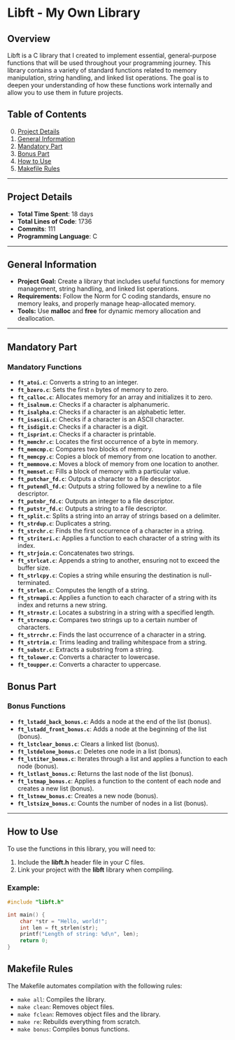 # **Libft - My Own Library**

## **Overview**
Libft is a C library that I created to implement essential, general-purpose functions that will be used throughout your programming journey. This library contains a variety of standard functions related to memory manipulation, string handling, and linked list operations. The goal is to deepen your understanding of how these functions work internally and allow you to use them in future projects.

## **Table of Contents**
0. [Project Details](#project-details)
1. [General Information](#general-information)
2. [Mandatory Part](#mandatory-part)
3. [Bonus Part](#bonus-part)
4. [How to Use](#how-to-use)
5. [Makefile Rules](#makefile-rules)

---

## Project Details
- **Total Time Spent**: 18 days
- **Total Lines of Code**: 1736
- **Commits**: 111
- **Programming Language**: C

---

## **General Information**
- **Project Goal:** Create a library that includes useful functions for memory management, string handling, and linked list operations.
- **Requirements:** Follow the Norm for C coding standards, ensure no memory leaks, and properly manage heap-allocated memory.
- **Tools:** Use **malloc** and **free** for dynamic memory allocation and deallocation.

---

## **Mandatory Part**

### Mandatory Functions
- **`ft_atoi.c`**: Converts a string to an integer.
- **`ft_bzero.c`**: Sets the first `n` bytes of memory to zero.
- **`ft_calloc.c`**: Allocates memory for an array and initializes it to zero.
- **`ft_isalnum.c`**: Checks if a character is alphanumeric.
- **`ft_isalpha.c`**: Checks if a character is an alphabetic letter.
- **`ft_isascii.c`**: Checks if a character is an ASCII character.
- **`ft_isdigit.c`**: Checks if a character is a digit.
- **`ft_isprint.c`**: Checks if a character is printable.
- **`ft_memchr.c`**: Locates the first occurrence of a byte in memory.
- **`ft_memcmp.c`**: Compares two blocks of memory.
- **`ft_memcpy.c`**: Copies a block of memory from one location to another.
- **`ft_memmove.c`**: Moves a block of memory from one location to another.
- **`ft_memset.c`**: Fills a block of memory with a particular value.
- **`ft_putchar_fd.c`**: Outputs a character to a file descriptor.
- **`ft_putendl_fd.c`**: Outputs a string followed by a newline to a file descriptor.
- **`ft_putnbr_fd.c`**: Outputs an integer to a file descriptor.
- **`ft_putstr_fd.c`**: Outputs a string to a file descriptor.
- **`ft_split.c`**: Splits a string into an array of strings based on a delimiter.
- **`ft_strdup.c`**: Duplicates a string.
- **`ft_strchr.c`**: Finds the first occurrence of a character in a string.
- **`ft_striteri.c`**: Applies a function to each character of a string with its index.
- **`ft_strjoin.c`**: Concatenates two strings.
- **`ft_strlcat.c`**: Appends a string to another, ensuring not to exceed the buffer size.
- **`ft_strlcpy.c`**: Copies a string while ensuring the destination is null-terminated.
- **`ft_strlen.c`**: Computes the length of a string.
- **`ft_strmapi.c`**: Applies a function to each character of a string with its index and returns a new string.
- **`ft_strnstr.c`**: Locates a substring in a string with a specified length.
- **`ft_strncmp.c`**: Compares two strings up to a certain number of characters.
- **`ft_strrchr.c`**: Finds the last occurrence of a character in a string.
- **`ft_strtrim.c`**: Trims leading and trailing whitespace from a string.
- **`ft_substr.c`**: Extracts a substring from a string.
- **`ft_tolower.c`**: Converts a character to lowercase.
- **`ft_toupper.c`**: Converts a character to uppercase.

## **Bonus Part**

### Bonus Functions
- **`ft_lstadd_back_bonus.c`**: Adds a node at the end of the list (bonus).
- **`ft_lstadd_front_bonus.c`**: Adds a node at the beginning of the list (bonus).
- **`ft_lstclear_bonus.c`**: Clears a linked list (bonus).
- **`ft_lstdelone_bonus.c`**: Deletes one node in a list (bonus).
- **`ft_lstiter_bonus.c`**: Iterates through a list and applies a function to each node (bonus).
- **`ft_lstlast_bonus.c`**: Returns the last node of the list (bonus).
- **`ft_lstmap_bonus.c`**: Applies a function to the content of each node and creates a new list (bonus).
- **`ft_lstnew_bonus.c`**: Creates a new node (bonus).
- **`ft_lstsize_bonus.c`**: Counts the number of nodes in a list (bonus).

---

## **How to Use**

To use the functions in this library, you will need to:
1. Include the **libft.h** header file in your C files.
2. Link your project with the **libft** library when compiling.

### Example:

```c
#include "libft.h"

int main() {
    char *str = "Hello, world!";
    int len = ft_strlen(str);
    printf("Length of string: %d\n", len);
    return 0;
}
```
## **Makefile Rules**

The Makefile automates compilation with the following rules:

- `make all`: Compiles the library.
- `make clean`: Removes object files.
- `make fclean`: Removes object files and the library.
- `make re`: Rebuilds everything from scratch.
- `make bonus`: Compiles bonus functions.